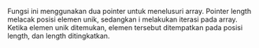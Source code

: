 Fungsi ini menggunakan dua pointer untuk menelusuri array. Pointer length melacak posisi elemen unik, sedangkan i melakukan iterasi pada array. Ketika elemen unik ditemukan, elemen tersebut ditempatkan pada posisi length, dan length ditingkatkan.